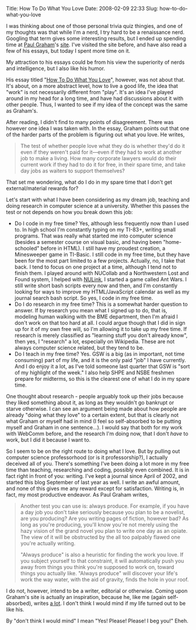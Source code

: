 Title: How To Do What You Love
Date: 2008-02-09 22:33
Slug: how-to-do-what-you-love

I was thinking about one of those personal trivia quiz thingies, and one
of my thoughts was that while I'm a nerd, I try hard to be a renaissance
nerd. Googling that term gives some interesting results, but I ended up
spending time at [Paul
Graham](http://en.wikipedia.org/wiki/Paul_Graham)'s
[site](http://www.paulgraham.com/). I've visited the site before, and
have also read a few of his essays, but today I spent more time on it.

My attraction to his essays could be from his view the superiority of
nerds and intelligence, but I also like his humor.

His essay titled "[How To Do What You
Love](http://www.paulgraham.com/love.html)", however, was not about
that. It's about, on a more abstract level, how to live a good life, the
idea that "work" is not necessarily different from "play". It's an idea
I've played around in my head for a long time, and have had discussions
about it with other people. Thus, I wanted to see if my idea of the
concept was the same as Graham's.

After reading, I didn't find to many points of disagreement. There was
however one idea I was taken with. In the essay, Graham points out that
one of the harder parts of the problem is figuring out what you love. He
writes,  

> The test of whether people love what they do is whether they'd do it
> even if they weren't paid for it—even if they had to work at another
> job to make a living. How many corporate lawyers would do their
> current work if they had to do it for free, in their spare time, and
> take day jobs as waiters to support themselves?
> </p>

That set me wondering, what do I do in my spare time that I don't get
external/material rewards for?

Let's start with what I have been considering as my dream job, teaching
and doing research in computer science at a university. Whether this
passes the test or not depends on how you break down this job:

-   Do I code in my free time? Yes, although less frequently now than I
    used to. In high school I'm constantly typing on my TI-83+, writing
    small programs. That was really what started me into computer
    science (besides a semester course on visual basic, and having been
    "home-schooled" before in HTML). I still have my proudest creation,
    a Minesweeper game in TI-Basic. I still code in my free time, but
    they have been for the most part limited to a few projects.
    Actually, no, I take that back. I tend to focus on one project at a
    time, although I tend not to finish them. I played around with
    NUCollab and a Northwestern Lost and Found system, I helped with
    [NULink](http://nulink.northwestern.edu/), I started a game called
    Ant Wars. I still write short bash scripts every now and then, and
    I'm constantly looking for ways to improve my HTML/JavaScript
    calendar as well as my journal search bash script. So yes, I code in
    my free time.
-   Do I do research in my free time? This is a somewhat harder question
    to answer. If by research you mean what I signed up to do, that is,
    modeling human walking with the BME department, then I'm afraid I
    don't work on that too hard at all. I could argue though that I did
    in sign up for it of my own free will, so I'm allowing it to take up
    my free time. If research is merely classified as "learning stuff
    you don't already know", then yes, I "research" a lot, especially on
    Wikipedia. These are not always computer science related, but they
    tend to be.
-   Do I teach in my free time? Yes. GSW is a big (as in important, not
    time consuming) part of my life, and it is the only paid "job" I
    have currently. And I do enjoy it a lot, as I've told someone last
    quarter that GSW is "sort of my highlight of the week." I also help
    SHPE and NSBE freshmen prepare for midterms, so this is the clearest
    one of what I do in my spare time.

One thought about research - people arguably took up their jobs because
they liked something about it, as long as they wouldn't go bankrupt or
starve otherwise. I can see an argument being made about how people are
already "doing what they love" to a certain extent, but that is clearly
not what Graham or myself had in mind (I feel so self-absorbed to be
putting myself and Graham in one sentence...). I would say that both for
my work with WebComm before, and the research I'm doing now, that I
don't <span style="font-style:italic;">have</span> to work, but I did it
because I want to.

So I seem to be on the right route to doing what I love. But by pulling
out computer science professorhood (or is it professorship?), I actually
deceived all of you. There's something I've been doing a lot more in my
free time than teaching, researching and coding, possibly even combined.
It is in fact right in front of you: writing. I've kept a journal since
April of 2002, and started this blog September of last year as well. I
write an awful amount, and none of this gives me any reward except for
satisfaction. Writing is, in fact, my most productive endeavor. As Paul
Graham writes,  

> Another test you can use is: always produce. For example, if you have
> a day job you don't take seriously because you plan to be a novelist,
> are you producing? Are you writing pages of fiction, however bad? As
> long as you're producing, you'll know you're not merely using the hazy
> vision of the grand novel you plan to write one day as an opiate. The
> view of it will be obstructed by the all too palpably flawed one
> you're actually writing.
>
> </p>
> "Always produce" is also a heuristic for finding the work you love. If
> you subject yourself to that constraint, it will automatically push
> you away from things you think you're supposed to work on, toward
> things you actually like. "Always produce" will discover your life's
> work the way water, with the aid of gravity, finds the hole in your
> roof.

I do not, however, intend to be a writer, editorial or otherwise. Coming
upon Graham's site is actually an inspiration, because he, like me
(again self-absorbed), writes [a
lot](http://www.paulgraham.com/articles.html). I don't think I would
mind if my life turned out to be like his.

By "don't think I would mind" I mean "Yes! Please! Please! I beg you!"
Eheh.

